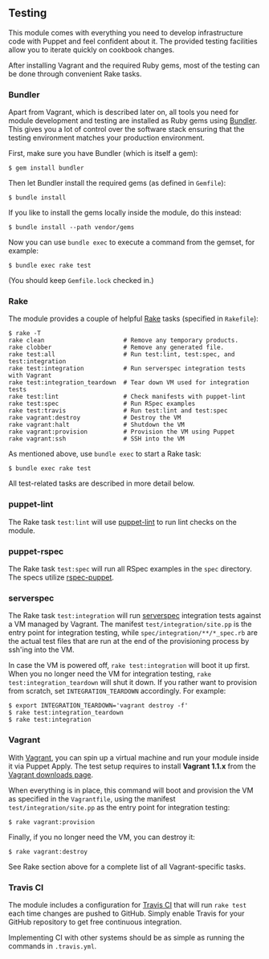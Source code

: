 Testing
-------

This module comes with everything you need to develop infrastructure code with
Puppet and feel confident about it. The provided testing facilities allow you to
iterate quickly on cookbook changes.

After installing Vagrant and the required Ruby gems, most of the testing can be
done through convenient Rake tasks.

### Bundler

Apart from Vagrant, which is described later on, all tools you need for module
development and testing are installed as Ruby gems using [Bundler]. This gives
you a lot of control over the software stack ensuring that the testing
environment matches your production environment.

First, make sure you have Bundler (which is itself a gem):

    $ gem install bundler

Then let Bundler install the required gems (as defined in `Gemfile`):

    $ bundle install

If you like to install the gems locally inside the module, do this instead:

    $ bundle install --path vendor/gems

Now you can use `bundle exec` to execute a command from the gemset, for example:

    $ bundle exec rake test

(You should keep `Gemfile.lock` checked in.)

### Rake

The module provides a couple of helpful [Rake] tasks (specified in `Rakefile`):

    $ rake -T
    rake clean                      # Remove any temporary products.
    rake clobber                    # Remove any generated file.
    rake test:all                   # Run test:lint, test:spec, and test:integration
    rake test:integration           # Run serverspec integration tests with Vagrant
    rake test:integration_teardown  # Tear down VM used for integration tests
    rake test:lint                  # Check manifests with puppet-lint
    rake test:spec                  # Run RSpec examples
    rake test:travis                # Run test:lint and test:spec
    rake vagrant:destroy            # Destroy the VM
    rake vagrant:halt               # Shutdown the VM
    rake vagrant:provision          # Provision the VM using Puppet
    rake vagrant:ssh                # SSH into the VM

As mentioned above, use `bundle exec` to start a Rake task:

    $ bundle exec rake test

All test-related tasks are described in more detail below.

### puppet-lint

The Rake task `test:lint` will use [puppet-lint] to run lint checks on the
module.

### puppet-rspec

The Rake task `test:spec` will run all RSpec examples in the `spec` directory.
The specs utilize [rspec-puppet].

### serverspec

The Rake task `test:integration` will run [serverspec] integration tests against
a VM managed by Vagrant. The manifest `test/integration/site.pp` is the entry
point for integration testing, while `spec/integration/**/*_spec.rb` are the
actual test files that are run at the end of the provisioning process by ssh'ing
into the VM.

In case the VM is powered off, `rake test:integration` will boot it up first.
When you no longer need the VM for integration testing, `rake
test:integration_teardown` will shut it down. If you rather want to provision
from scratch, set `INTEGRATION_TEARDOWN` accordingly. For example:

    $ export INTEGRATION_TEARDOWN='vagrant destroy -f'
    $ rake test:integration_teardown
    $ rake test:integration

### Vagrant

With [Vagrant], you can spin up a virtual machine and run your module inside it
via Puppet Apply. The test setup requires to install **Vagrant 1.1.x** from the
[Vagrant downloads page].

When everything is in place, this command will boot and provision the VM as
specified in the `Vagrantfile`, using the manifest `test/integration/site.pp` as
the entry point for integration testing:

    $ rake vagrant:provision

Finally, if you no longer need the VM, you can destroy it:

    $ rake vagrant:destroy

See Rake section above for a complete list of all Vagrant-specific tasks.

### Travis CI

The module includes a configuration for [Travis CI] that will run `rake test`
each time changes are pushed to GitHub. Simply enable Travis for your GitHub
repository to get free continuous integration.

Implementing CI with other systems should be as simple as running the commands
in `.travis.yml`.


[Bundler]: http://gembundler.com
[Rake]: http://rake.rubyforge.org
[Travis CI]: https://travis-ci.org
[Vagrant downloads page]: http://downloads.vagrantup.com/
[Vagrant]: http://vagrantup.com
[puppet-lint]: http://puppet-lint.com/
[rspec-puppet]: http://rspec-puppet.com/
[serverspec]: http://serverspec.org/
